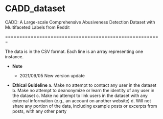 # CADD_dataset
CADD: A Large-scale Comprehensive Abusiveness Detection Dataset with Multifaceted Labels from Reddit

=======================================================

 The data is in the CSV format. Each line is an array representing one instance. 

* __Note__
  * 2021/09/05 New version update

* __Ethical Guideline__
  a. Make no attempt to contact any user in the dataset
  b. Make no attempt to deanonymize or learn the identity of any user in the dataset
  c. Make no attempt to link users in the dataset with any external information (e.g., an account on another website)
  d. Will not share any portion of the data, including example posts or excerpts from posts, with any other party
